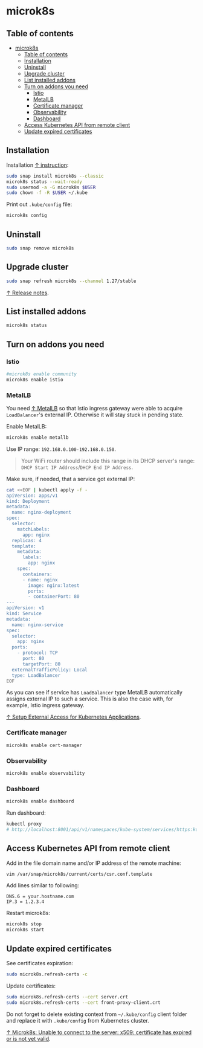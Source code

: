 # microk8s

## Table of contents

- [microk8s](#microk8s)
  - [Table of contents](#table-of-contents)
  - [Installation](#installation)
  - [Uninstall](#uninstall)
  - [Upgrade cluster](#upgrade-cluster)
  - [List installed addons](#list-installed-addons)
  - [Turn on addons you need](#turn-on-addons-you-need)
    - [Istio](#istio)
    - [MetalLB](#metallb)
    - [Certificate manager](#certificate-manager)
    - [Observability](#observability)
    - [Dashboard](#dashboard)
  - [Access Kubernetes API from remote client](#access-kubernetes-api-from-remote-client)
  - [Update expired certificates](#update-expired-certificates)

## Installation

Installation [↑ instruction](https://ubuntu.com/kubernetes/install):

```bash
sudo snap install microk8s --classic
microk8s status --wait-ready
sudo usermod -a -G microk8s $USER
sudo chown -f -R $USER ~/.kube
```

Print out `.kube/config` file:

```bash
microk8s config
```

## Uninstall

```bash
sudo snap remove microk8s
```

## Upgrade cluster

```bash
sudo snap refresh microk8s --channel 1.27/stable
```

[↑ Release notes](https://microk8s.io/docs/release-notes).

## List installed addons

```bash
microk8s status
```

## Turn on addons you need

### Istio

```bash
#microk8s enable community
microk8s enable istio
```

### MetalLB

You need [↑ MetalLB](https://metallb.universe.tf) so that Istio ingress gateway were able to acquire `LoadBalancer`'s external IP. Otherwise it will stay stuck in pending state.

Enable MetalLB:

```bash
microk8s enable metallb
```

Use IP range: `192.168.0.100-192.168.0.150`.

> Your WiFi router should include this range in its DHCP server's range: `DHCP Start IP Address`/`DHCP End IP Address`.

Make sure, if needed, that a service got external IP:

```bash
cat <<EOF | kubectl apply -f -
apiVersion: apps/v1
kind: Deployment
metadata:
  name: nginx-deployment
spec:
  selector:
    matchLabels:
      app: nginx
  replicas: 4
  template:
    metadata:
      labels:
        app: nginx
    spec:
      containers:
      - name: nginx
        image: nginx:latest
        ports:
        - containerPort: 80
---
apiVersion: v1
kind: Service
metadata:
  name: nginx-service
spec:
  selector:
    app: nginx
  ports:
    - protocol: TCP
      port: 80
      targetPort: 80
  externalTrafficPolicy: Local
  type: LoadBalancer
EOF
```

As you can see if service has `LoadBalancer` type MetalLB automatically assigns external IP to such a service. This is also the case with, for example, Istio ingress gateway.

[↑ Setup External Access for Kubernetes Applications](https://www.youtube.com/watch?v=k8bxtsWe9qw).

### Certificate manager

```bash
microk8s enable cert-manager
```

### Observability

```bash
microk8s enable observability
```

### Dashboard

```bash
microk8s enable dashboard
```

Run dashboard:

```bash
kubectl proxy
# http://localhost:8001/api/v1/namespaces/kube-system/services/https:kubernetes-dashboard:/proxy
```

## Access Kubernetes API from remote client

Add in the file domain name and/or IP address of the remote machine:

```bash
vim /var/snap/microk8s/current/certs/csr.conf.template
```

Add lines similar to following:

```text
DNS.6 = your.hostname.com
IP.3 = 1.2.3.4
```

Restart microk8s:

```bash
microk8s stop
microk8s start
```

## Update expired certificates

See certificates expiration:

```bash
sudo microk8s.refresh-certs -c
```

Update certificates:

```bash
sudo microk8s.refresh-certs --cert server.crt
sudo microk8s.refresh-certs --cert front-proxy-client.crt
```

Do not forget to delete existing context from `~/.kube/config` client folder and replace it with `.kube/config` from Kubernetes cluster.

[↑ Microk8s: Unable to connect to the server: x509: certificate has expired or is not yet valid](https://dev.to/boris/microk8s-unable-to-connect-to-the-server-x509-certificate-has-expired-or-is-not-yet-valid-2b73).
